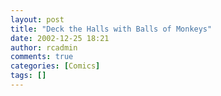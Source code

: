 ```yaml
---
layout: post
title: "Deck the Halls with Balls of Monkeys"
date: 2002-12-25 18:21
author: rcadmin
comments: true
categories: [Comics]
tags: []
---
```

<!--more--><img src="/wp/wp-content/comics/20021225.gif" alt="" />
